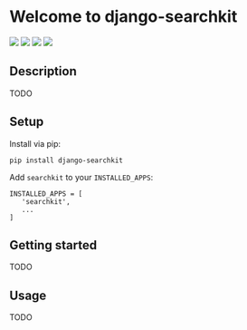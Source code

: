 # Welcome to django-searchkit

[<img src="https://github.com/thomst/django-searchkit/actions/workflows/ci.yml/badge.svg">](https://github.com/thomst/django-searchkit/)
[<img src="https://coveralls.io/repos/github/thomst/django-searchkit/badge.svg?branch=main">](https://coveralls.io/github/thomst/django-searchkit?branch=main)
[<img src="https://img.shields.io/badge/python-3.8%20%7C%203.9%20%7C%203.10%20%7C%203.11-blue">](https://img.shields.io/badge/python-3.8%20%7C%203.9%20%7C%203.10%20%7C%203.11-blue)
[<img src="https://img.shields.io/badge/django-3.1%20%7C%203.2%20%7C%204.0%20%7C%204.1%20%7C%204.2%20%7C%205.0%20%7C%205.1-orange">](https://img.shields.io/badge/django-3.1%20%7C%203.2%20%7C%204.0%20%7C%204.1%20%7C%204.2%20%7C%205.0%20%7C%205.1-orange)


## Description

TODO

## Setup

Install via pip:
```
pip install django-searchkit
```

Add `searchkit` to your `INSTALLED_APPS`:
```
INSTALLED_APPS = [
   'searchkit',
   ...
]
```

## Getting started

TODO

## Usage

TODO